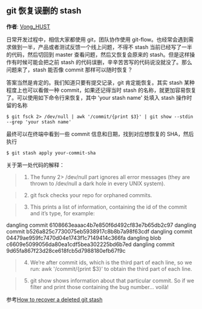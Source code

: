 git 恢复误删的 stash
--------
**作者**: [Vong_HUST](https://weibo.com/VongLo)

日常开发过程中，相信大家都使用 git，团队协作使用 git-flow。也经常会遇到需求做到一半，产品或者测试反馈一个线上问题，不得不 stash 当前已经写了一半的代码，然后切回到 master 查看问题，然后又恢复会原来的 stash。但是这样操作有时候可能会把之前 stash 的代码误删，辛辛苦苦写的代码说没就没了。那么问题来了，stash 能否像 commit 那样可以随时恢复？

答案当然是肯定的。我们知道只要有提交记录，git 肯定能恢复。其实 stash 某种程度上也可以看做一种 commit，如果还记得当时 stash 的名称，就更加容易恢复了。可以使用如下命令行来恢复，其中 'your stash name' 处填入 stash 操作时留的名称

```
$ git fsck 2> /dev/null | awk '/commit/{print $3}' | git show --stdin --grep 'your stash name'
```

最终可以在终端中看到一些 commit 信息和日期，找到对应想恢复的 SHA，然后执行

```
$ git stash apply your-commit-sha
```

关于第一处代码的解释：

> 1. The funny 2> /dev/null part ignores all error messages (they are thrown to /dev/null a dark hole in every UNIX system).

> 2. git fsck checks your repo for orphaned commits.

> 3. This prints a list of information, containing the id of the commit and it’s type, for example:

dangling commit 6108663eaaac4b7e850f6d492cf83e7b65db2c97
dangling commit b526a825c7730075eb5938917c8b8b7a98f63cdf
dangling commit 04479ae959fc7470d04e1743f1c7149414c366fa
dangling blob c6609e5099056da80ea1cdf5bea302225bd6b7ed
dangling commit 9d65fa867f23d28ce618fcb5d7988180efb67f9c

> 4. We’re after commit ids, which is the third part of each line, so we run: awk '/commit/{print $3}’ to obtain the third part of each line.

> 5. git show shows information about that particular commit. So if we filter and print those containing the bug number… voilà!


参考[How to recover a deleted git stash](https://mobilejazz.com/blog/how-to-recover-a-deleted-git-stash/)





